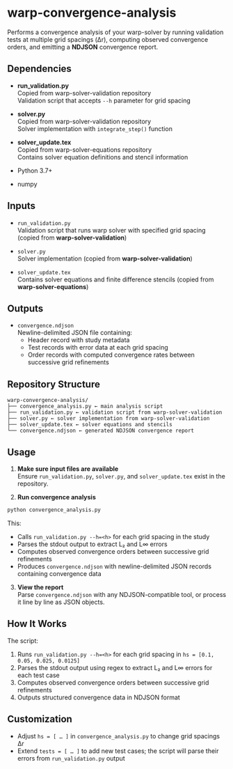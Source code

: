 # warp-convergence-analysis

Performs a convergence analysis of your warp-solver by running validation tests at multiple grid spacings (Δr), computing observed convergence orders, and emitting a **NDJSON** convergence report.

## Dependencies

- **run_validation.py**  
  Copied from warp-solver-validation repository  
  Validation script that accepts `--h` parameter for grid spacing
  
- **solver.py**  
  Copied from warp-solver-validation repository  
  Solver implementation with `integrate_step()` function
  
- **solver_update.tex**  
  Copied from warp-solver-equations repository  
  Contains solver equation definitions and stencil information

- Python 3.7+  
- numpy  

## Inputs

- `run_validation.py`  
  Validation script that runs warp solver with specified grid spacing (copied from **warp-solver-validation**)

- `solver.py`  
  Solver implementation (copied from **warp-solver-validation**)

- `solver_update.tex`  
  Contains solver equations and finite difference stencils (copied from **warp-solver-equations**)

## Outputs

- `convergence.ndjson`  
  Newline-delimited JSON file containing:
  - Header record with study metadata
  - Test records with error data at each grid spacing
  - Order records with computed convergence rates between successive grid refinements

## Repository Structure
```
warp-convergence-analysis/  
├── convergence_analysis.py ← main analysis script  
├── run_validation.py ← validation script from warp-solver-validation
├── solver.py ← solver implementation from warp-solver-validation
├── solver_update.tex ← solver equations and stencils
└── convergence.ndjson ← generated NDJSON convergence report
```

## Usage

1. **Make sure input files are available**  
   Ensure `run_validation.py`, `solver.py`, and `solver_update.tex` exist in the repository.

2. **Run convergence analysis**
    
```bash
python convergence_analysis.py
```
    
This:
- Calls `run_validation.py --h=<h>` for each grid spacing in the study
- Parses the stdout output to extract L₂ and L∞ errors
- Computes observed convergence orders between successive grid refinements  
- Produces `convergence.ndjson` with newline-delimited JSON records containing convergence data
    
3. **View the report**  
   Parse `convergence.ndjson` with any NDJSON-compatible tool, or process it line by line as JSON objects.

## How It Works

The script:
1. Runs `run_validation.py --h=<h>` for each grid spacing in `hs = [0.1, 0.05, 0.025, 0.0125]`
2. Parses the stdout output using regex to extract L₂ and L∞ errors for each test case
3. Computes observed convergence orders between successive grid refinements
4. Outputs structured convergence data in NDJSON format

## Customization

- Adjust `hs = [ … ]` in `convergence_analysis.py` to change grid spacings Δr
- Extend `tests = [ … ]` to add new test cases; the script will parse their errors from `run_validation.py` output